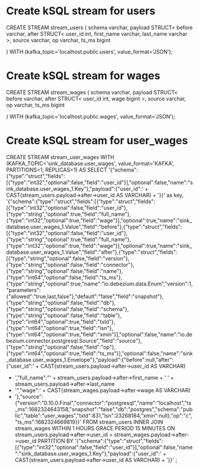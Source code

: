 # Create kSQL stream for users

CREATE STREAM stream_users (
schema varchar, 
payload STRUCT<
	before varchar,
	after STRUCT<
		user_id int,
		first_name varchar,
		last_name varchar
	>,
	source varchar,
	op varchar,
	ts_ms bigint
>
)
WITH (kafka_topic='localhost.public.users', value_format='JSON');


# Create kSQL stream for wages

CREATE STREAM stream_wages (
schema varchar, 
payload STRUCT<
	before varchar,
	after STRUCT<
		user_id int,
		wage bigint
	>,
	source varchar,
	op varchar,
	ts_ms bigint
>
)
WITH (kafka_topic='localhost.public.wages', value_format='JSON');


# Create kSQL stream for user_wages

CREATE STREAM stream_user_wages 
WITH (KAFKA_TOPIC='sink_database.user_wages', value_format='KAFKA', PARTITIONS=1, REPLICAS=1) 
AS 
SELECT 
'{"schema":{"type":"struct","fields":[{"type":"int32","optional":false,"field":"user_id"}],"optional":false,"name":"sink_database.user_wages_1.Key"},"payload":{"user_id":' + CAST(stream_users.payload->after->user_id AS VARCHAR) + '}}' as key,
'{"schema":{"type":"struct","fields":[{"type":"struct","fields":[{"type":"int32","optional":false,"field":"user_id"},{"type":"string","optional":true,"field":"full_name"},{"type":"int32","optional":true,"field":"wage"}],"optional":true,"name":"sink_database.user_wages_1.Value","field":"before"},{"type":"struct","fields":[{"type":"int32","optional":false,"field":"user_id"},{"type":"string","optional":true,"field":"full_name"},{"type":"int32","optional":true,"field":"wage"}],"optional":true,"name":"sink_database.user_wages_1.Value","field":"after"},{"type":"struct","fields":[{"type":"string","optional":false,"field":"version"},{"type":"string","optional":false,"field":"connector"},{"type":"string","optional":false,"field":"name"},{"type":"int64","optional":false,"field":"ts_ms"},{"type":"string","optional":true,"name":"io.debezium.data.Enum","version":1,"parameters":{"allowed":"true,last,false"},"default":"false","field":"snapshot"},{"type":"string","optional":false,"field":"db"},{"type":"string","optional":false,"field":"schema"},{"type":"string","optional":false,"field":"table"},{"type":"int64","optional":true,"field":"txId"},{"type":"int64","optional":true,"field":"lsn"},{"type":"int64","optional":true,"field":"xmin"}],"optional":false,"name":"io.debezium.connector.postgresql.Source","field":"source"},{"type":"string","optional":false,"field":"op"},{"type":"int64","optional":true,"field":"ts_ms"}],"optional":false,"name":"sink_database.user_wages_1.Envelope"},"payload":{"before":null,"after":{"user_id":' + CAST(stream_users.payload->after->user_id AS VARCHAR) 
+ ',"full_name":"' + stream_users.payload->after->first_name + ' ' + stream_users.payload->after->last_name 
+ '","wage":' + CAST(stream_wages.payload->after->wage AS VARCHAR) 
+ '},"source":{"version":"0.10.0.Final","connector":"postgresql","name":"localhost","ts_ms":1682324643158,"snapshot":"false","db":"postgres","schema":"public","table":"user_wages","txId":831,"lsn":23268184,"xmin":null},"op":"c","ts_ms":1682324669819}}'
FROM stream_users 
INNER JOIN stream_wages 
WITHIN 1 HOURS GRACE PERIOD 15 MINUTES 
ON stream_users.payload->after->user_id = stream_wages.payload->after->user_id
PARTITION BY '{"schema":{"type":"struct","fields":[{"type":"int32","optional":false,"field":"user_id"}],"optional":false,"name":"sink_database.user_wages_1.Key"},"payload":{"user_id":' + CAST(stream_users.payload->after->user_id AS VARCHAR) + '}}'
;
